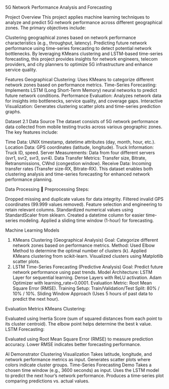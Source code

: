 5G Network Performance Analysis and Forecasting

Project Overview
This project applies machine learning techniques to analyze and predict 5G network performance across different geographical zones. The primary objectives include:

Clustering geographical zones based on network performance characteristics (e.g., throughput, latency).
Predicting future network performance using time-series forecasting to detect potential network bottlenecks.
By leveraging KMeans clustering and LSTM-based time-series forecasting, this project provides insights for network engineers, telecom providers, and city planners to optimize 5G infrastructure and enhance service quality.

Features
Geographical Clustering: Uses KMeans to categorize different network zones based on performance metrics.
Time-Series Forecasting: Implements LSTM (Long Short-Term Memory) neural networks to predict future network conditions.
Performance Evaluation: Analyzes network data for insights into bottlenecks, service quality, and coverage gaps.
Interactive Visualization: Generates clustering scatter plots and time-series prediction graphs.

Dataset
2.1 Data Source
The dataset consists of 5G network performance data collected from mobile testing trucks across various geographic zones. The key features include:

Time Data: UNIX timestamp, datetime attributes (day, month, hour, etc.).
Location Data: GPS coordinates (latitude, longitude).
Truck Information: Truck ID, speed.
Server Measurements: Data from four different servers (svr1, svr2, svr3, svr4).
Data Transfer Metrics: Transfer size, Bitrate, Retransmissions, CWnd (congestion window).
Receive Data: Incoming transfer rates (Transfer size-RX, Bitrate-RX).
This dataset enables both clustering analysis and time-series forecasting for enhanced network performance planning.

Data Processing
🔹 Preprocessing Steps:

Dropped missing and duplicate values for data integrity.
Filtered invalid GPS coordinates (99.999 values removed).
Feature selection and engineering to retain relevant columns.
Standardized numerical values using StandardScaler from sklearn.
Created a datetime column for easier time-series modeling.
Applied a sliding time window (1-hour) for forecasting.

Machine Learning Models
1. KMeans Clustering (Geographical Analysis)
Goal: Categorize different network zones based on performance metrics.
Method:
Used Elbow Method to determine the optimal number of clusters (k).
Applied KMeans clustering from scikit-learn.
Visualized clusters using Matplotlib scatter plots.
2. LSTM Time-Series Forecasting (Predictive Analysis)
Goal: Predict future network performance using past trends.
Model Architecture:
LSTM Layer for sequential learning.
Dense Layers with ReLU activation.
Adam Optimizer with learning_rate=0.0001.
Evaluation Metric: Root Mean Square Error (RMSE).
Training Setup:
Train/Validation/Test Split: 80% / 10% / 10%.
Sliding Window Approach (Uses 5 hours of past data to predict the next hour).

Evaluation Metrics
KMeans Clustering:

Evaluated using Inertia Score (sum of squared distances from each point to its cluster centroid).
The elbow point helps determine the best k value.
LSTM Forecasting:

Evaluated using Root Mean Square Error (RMSE) to measure prediction accuracy.
Lower RMSE indicates better forecasting performance.

AI Demonstrator
Clustering Visualization
Takes latitude, longitude, and network performance metrics as input.
Generates scatter plots where colors indicate cluster groups.
Time-Series Forecasting Demo
Takes a chosen time window (e.g., 3600 seconds) as input.
Uses the LSTM model to predict the next hour’s network performance.
Produces a time-series plot comparing predictions vs. actual values.
